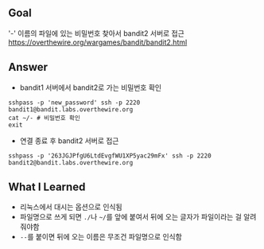 ## Goal

'-' 이름의 파일에 있는 비밀번호 찾아서 bandit2 서버로 접근
https://overthewire.org/wargames/bandit/bandit2.html

## Answer

- bandit1 서버에서 bandit2로 가는 비밀번호 확인

```shell
sshpass -p 'new_password' ssh -p 2220 bandit1@bandit.labs.overthewire.org
cat ~/- # 비밀번호 확인
exit
```

- 연결 종료 후 bandit2 서버로 접근

```shell
sshpass -p '263JGJPfgU6LtdEvgfWU1XP5yac29mFx' ssh -p 2220 bandit2@bandit.labs.overthewire.org
```

## What I Learned

- 리눅스에서 대시는 옵션으로 인식됨
- 파일명으로 쓰게 되면 `./`나 `~/`를 앞에 붙여서 뒤에 오는 글자가 파일이라는 걸 알려줘야함
- `--`를 붙이면 뒤에 오는 이름은 무조건 파일명으로 인식함
